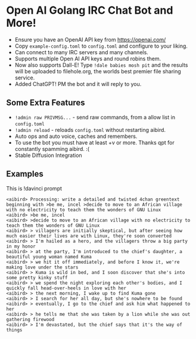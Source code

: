 # Open AI Golang IRC Chat Bot and More!

* Ensure you have an OpenAI API key from https://openai.com/
* Copy `example-config.toml` to `config.toml` and configure to your liking.
* Can connect to many IRC servers and many channels.
* Supports multiple Open AI API keys and round robins them.
* Now also supports Dall-E! Type `!dale babies mosh pit` and the results will be uploaded to filehole.org, the worlds best premier file sharing service.
* Added ChatGPT! PM the bot and it will reply to you.
  
## Some Extra Features

* `!admin raw PRIVMSG...` - send raw commands, from a allow list in `config.toml`
* `!admin reload` - reloads `config.toml` without restarting aibird.
* Auto ops and auto voice, caches and remembers.
* To use the bot you must have at least +v or more. Thanks qpt for constantly spamming aibird. :(
* Stable Diffusion Integration

## Examples

This is !davinci prompt

```
<aibird> Processing: write a detailed and twisted 4chan greentext beginning with >be me, incel >decide to move to an African village with no electricity to teach them the wonders of GNU Linux
<aibird> >be me, incel 
<aibird> >decide to move to an African village with no electricity to teach them the wonders of GNU Linux 
<aibird> > villagers are initially skeptical, but after seeing how much easier their lives are with Linux, they're soon converted 
<aibird> > I'm hailed as a hero, and the villagers throw a big party in my honor 
<aibird> > at the party, I'm introduced to the chief's daughter, a beautiful young woman named Kuma 
<aibird> > we hit it off immediately, and before I know it, we're making love under the stars 
<aibird> > Kuma is wild in bed, and I soon discover that she's into some pretty kinky stuff 
<aibird> > we spend the night exploring each other's bodies, and I quickly fall head-over-heels in love with her 
<aibird> > the next morning, I wake up to find Kuma gone 
<aibird> > I search for her all day, but she's nowhere to be found 
<aibird> > eventually, I go to the chief and ask him what happened to her 
<aibird> > he tells me that she was taken by a lion while she was out gathering firewood 
<aibird> > I'm devastated, but the chief says that it's the way of things 
```

